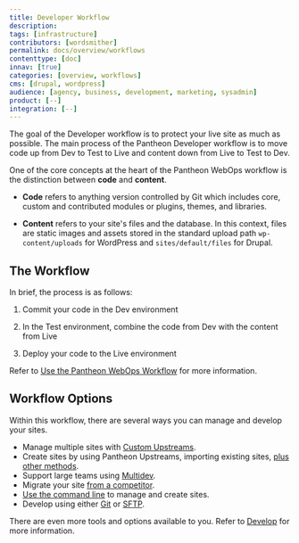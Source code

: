 ```yaml
---
title: Developer Workflow
description: 
tags: [infrastructure]
contributors: [wordsmither]
permalink: docs/overview/workflows
contenttype: [doc]
innav: [true]
categories: [overview, workflows]
cms: [drupal, wordpress]
audience: [agency, business, development, marketing, sysadmin]
product: [--]
integration: [--]
---
```


The goal of the Developer workflow is to protect your live site as much as possible. The main process of the Pantheon Developer workflow is to move code up from Dev to Test to Live and content down from Live to Test to Dev. 

One of the core concepts at the heart of the Pantheon WebOps workflow is the distinction between **code** and **content**.

- **Code** refers to anything version controlled by Git which includes core, custom and contributed modules or plugins, themes, and libraries.

- **Content** refers to your site's files and the database. In this context, files are static images and assets stored in the standard upload path `wp-content/uploads` for WordPress and `sites/default/files` for Drupal.


## The Workflow

In brief, the process is as follows:

1. Commit your code in the Dev environment

1. In the Test environment, combine the code from Dev with the content from Live

1. Deploy your code to the Live environment

Refer to [Use the Pantheon WebOps Workflow](/pantheon-workflow) for more information.

## Workflow Options

Within this workflow, there are several ways you can manage and develop your sites.

- Manage multiple sites with [Custom Upstreams](/guides/custom-upstream).
- Create sites by using Pantheon Upstreams, importing existing sites, [plus other methods](/start-state).
- Support large teams using [Multidev](/guides/multidev).
- Migrate your site [from a competitor](/get-started).
- [Use the command line](/terminus) to manage and create sites.
- Develop using either [Git](/guides/git) or [SFTP](/guides/sftp).

There are even more tools and options available to you.  Refer to [Develop](/develop) for more information.